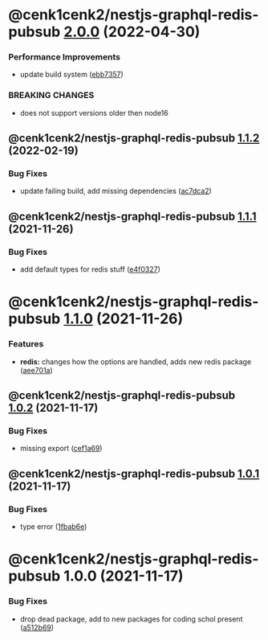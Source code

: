 # @cenk1cenk2/nestjs-graphql-redis-pubsub [2.0.0](https://github.com/cenk1cenk2/nestjs-tools/compare/@cenk1cenk2/nestjs-graphql-redis-pubsub@1.1.2...@cenk1cenk2/nestjs-graphql-redis-pubsub@2.0.0) (2022-04-30)

### Performance Improvements

- update build system ([ebb7357](https://github.com/cenk1cenk2/nestjs-tools/commit/ebb7357b5cc3f6043e5171c8e3a883d723c294d8))

### BREAKING CHANGES

- does not support versions older then node16

## @cenk1cenk2/nestjs-graphql-redis-pubsub [1.1.2](https://github.com/cenk1cenk2/nestjs-tools/compare/@cenk1cenk2/nestjs-graphql-redis-pubsub@1.1.1...@cenk1cenk2/nestjs-graphql-redis-pubsub@1.1.2) (2022-02-19)

### Bug Fixes

- update failing build, add missing dependencies ([ac7dca2](https://github.com/cenk1cenk2/nestjs-tools/commit/ac7dca229dfa99b19fd825d89687f7219950d37f))

## @cenk1cenk2/nestjs-graphql-redis-pubsub [1.1.1](https://github.com/cenk1cenk2/nestjs-tools/compare/@cenk1cenk2/nestjs-graphql-redis-pubsub@1.1.0...@cenk1cenk2/nestjs-graphql-redis-pubsub@1.1.1) (2021-11-26)

### Bug Fixes

- add default types for redis stuff ([e4f0327](https://github.com/cenk1cenk2/nestjs-tools/commit/e4f0327ffcffc5f267adee364eae65b2084219c1))

# @cenk1cenk2/nestjs-graphql-redis-pubsub [1.1.0](https://github.com/cenk1cenk2/nestjs-tools/compare/@cenk1cenk2/nestjs-graphql-redis-pubsub@1.0.2...@cenk1cenk2/nestjs-graphql-redis-pubsub@1.1.0) (2021-11-26)

### Features

- **redis:** changes how the options are handled, adds new redis package ([aee701a](https://github.com/cenk1cenk2/nestjs-tools/commit/aee701a52d5891728be4acd9e2e5e6d5bece1417))

## @cenk1cenk2/nestjs-graphql-redis-pubsub [1.0.2](https://github.com/cenk1cenk2/nestjs-tools/compare/@cenk1cenk2/nestjs-graphql-redis-pubsub@1.0.1...@cenk1cenk2/nestjs-graphql-redis-pubsub@1.0.2) (2021-11-17)

### Bug Fixes

- missing export ([cef1a69](https://github.com/cenk1cenk2/nestjs-tools/commit/cef1a69e40e1e099dc0108c1b5dae4841fcd1eed))

## @cenk1cenk2/nestjs-graphql-redis-pubsub [1.0.1](https://github.com/cenk1cenk2/nestjs-tools/compare/@cenk1cenk2/nestjs-graphql-redis-pubsub@1.0.0...@cenk1cenk2/nestjs-graphql-redis-pubsub@1.0.1) (2021-11-17)

### Bug Fixes

- type error ([1fbab6e](https://github.com/cenk1cenk2/nestjs-tools/commit/1fbab6ecce6b22099505756c03c63d9b261bf75d))

# @cenk1cenk2/nestjs-graphql-redis-pubsub 1.0.0 (2021-11-17)

### Bug Fixes

- drop dead package, add to new packages for coding schol present ([a512b69](https://github.com/cenk1cenk2/nestjs-tools/commit/a512b69aed6dcaeb91113bba1d45933da5fd665c))
